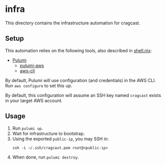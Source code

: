 # infra

This directory contains the infrastructure automation for cragcast.

## Setup

This automation relies on the following tools, also described in [shell.nix](../shell.nix):

* [Pulumi](https://github.com/pulumi/pulumi)
    * [pulumi-aws](https://github.com/pulumi/pulumi-aws)
    * [aws-cli](https://github.com/aws/aws-cli)

By default, Pulumi will use configuration (and credentials) in the AWS CLI. Run `aws configure` to set this up.

By default, this configuration will assume an SSH key named `cragcast` exists in your target AWS account.

## Usage

1. Run `pulumi up`.
1. Wait for infrastructure to bootstrap.
1. Using the exported `public-ip`, you may SSH in:
    ```
    ssh -i ~/.ssh/cragcast.pem root@<public-ip>
    ```
1. When done, run `pulumi destroy`.

